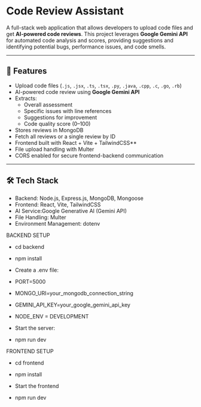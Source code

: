 # Code Review Assistant

A full-stack web application that allows developers to upload code files and get **AI-powered code reviews**. This project leverages **Google Gemini API** for automated code analysis and scores, providing suggestions and identifying potential bugs, performance issues, and code smells.

---

## 🚀 Features

- Upload code files (`.js`, `.jsx`, `.ts`, `.tsx`, `.py`, `.java`, `.cpp`, `.c`, `.go`, `.rb`)
- AI-powered code review using **Google Gemini API**
- Extracts:
  - Overall assessment
  - Specific issues with line references
  - Suggestions for improvement
  - Code quality score (0–100)
- Stores reviews in MongoDB
- Fetch all reviews or a single review by ID
- Frontend built with React + Vite + TailwindCSS**
- File upload handling with Multer
- CORS enabled for secure frontend-backend communication

---

## 🛠 Tech Stack

- Backend: Node.js, Express.js, MongoDB, Mongoose
- Frontend: React, Vite, TailwindCSS
- AI Service:Google Generative AI (Gemini API)
- File Handling: Multer
- Environment Management: dotenv

BACKEND SETUP
 - cd backend
 - npm install

- Create a .env file:
- PORT=5000
- MONGO_URI=your_mongodb_connection_string
- GEMINI_API_KEY=your_google_gemini_api_key
- NODE_ENV = DEVELOPMENT

- Start the server:
- npm run dev

FRONTEND SETUP
- cd frontend
- npm install

- Start the frontend
- npm run dev

